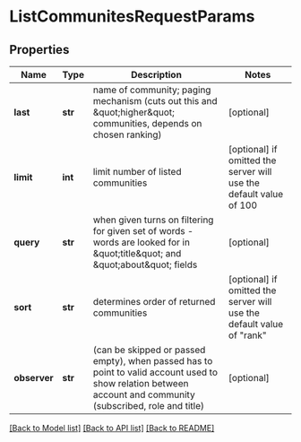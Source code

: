 # ListCommunitesRequestParams

## Properties
Name | Type | Description | Notes
------------ | ------------- | ------------- | -------------
**last** | **str** | name of community; paging mechanism (cuts out this and \&quot;higher\&quot; communities, depends on chosen ranking) | [optional] 
**limit** | **int** | limit number of listed communities | [optional]  if omitted the server will use the default value of 100
**query** | **str** | when given turns on filtering for given set of words - words are looked for in \&quot;title\&quot; and \&quot;about\&quot; fields | [optional] 
**sort** | **str** |  determines order of returned communities | [optional]  if omitted the server will use the default value of "rank"
**observer** | **str** | (can be skipped or passed empty), when passed has to point to valid account used to show relation between account and community (subscribed, role and title) | [optional] 

[[Back to Model list]](../README.md#documentation-for-models) [[Back to API list]](../README.md#documentation-for-api-endpoints) [[Back to README]](../README.md)


